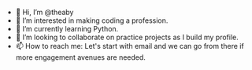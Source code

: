 - 👋 Hi, I’m @theaby
- 👀 I’m interested in making coding a profession.
- 🌱 I’m currently learning Python.
- 💞️ I’m looking to collaborate on practice projects as I build my profile.
- 📫 How to reach me: Let's start with email and we can go from there if more engagement avenues are needed.

<!---
theaby/theaby is a ✨ special ✨ repository because its `README.md` (this file) appears on your GitHub profile.
You can click the Preview link to take a look at your changes.
--->
